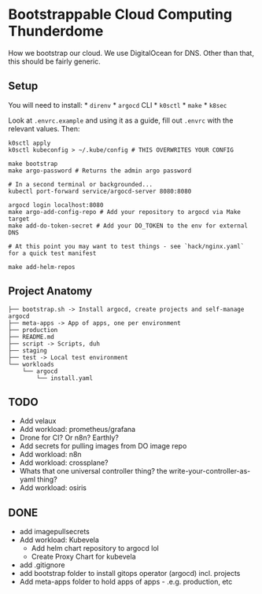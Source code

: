 # Bootstrappable Cloud Computing Thunderdome
How we bootstrap our cloud. We use DigitalOcean for DNS. Other than that, this should be fairly generic.

## Setup
You will need to install:
    * `direnv`
    * `argocd` CLI
    * `k0sctl`
    * `make`
    * `k8sec`

Look at `.envrc.example` and using it as a guide, fill out `.envrc` with the relevant values. Then:


```
k0sctl apply
k0sctl kubeconfig > ~/.kube/config # THIS OVERWRITES YOUR CONFIG

make bootstrap
make argo-password # Returns the admin argo password

# In a second terminal or backgrounded...
kubectl port-forward service/argocd-server 8080:8080

argocd login localhost:8080
make argo-add-config-repo # Add your repository to argocd via Make target
make add-do-token-secret # Add your DO_TOKEN to the env for external DNS

# At this point you may want to test things - see `hack/nginx.yaml` for a quick test manifest

make add-helm-repos
```

## Project Anatomy

```
├── bootstrap.sh -> Install argocd, create projects and self-manage argocd
├── meta-apps -> App of apps, one per environment
├── production
├── README.md
├── script -> Scripts, duh
├── staging
├── test -> Local test environment
└── workloads
    └── argocd
        └── install.yaml
```


## TODO
- Add velaux
- Add workload: prometheus/grafana
- Drone for CI? Or n8n? Earthly?
- Add secrets for pulling images from DO image repo
- Add workload: n8n
- Add workload: crossplane?
- Whats that one universal controller thing? the write-your-controller-as-yaml thing?
- Add workload: osiris


## DONE
- add imagepullsecrets
- Add workload: Kubevela
  - Add helm chart repository to argocd lol
  - Create Proxy Chart for kubevela
- add .gitignore
- add bootstrap folder to install gitops operator (argocd) incl. projects
- Add meta-apps folder to hold apps of apps - .e.g. production, etc
